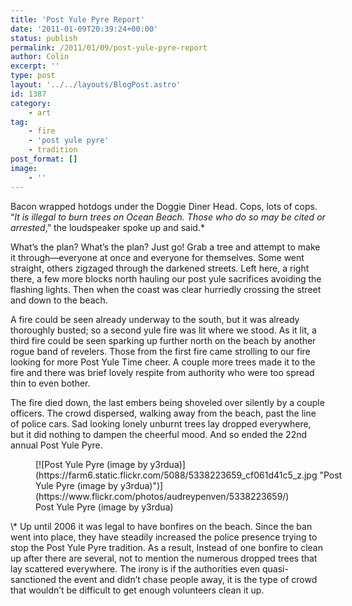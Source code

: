 ```yaml
---
title: 'Post Yule Pyre Report'
date: '2011-01-09T20:39:24+00:00'
status: publish
permalink: /2011/01/09/post-yule-pyre-report
author: Colin
excerpt: ''
type: post
layout: '../../layouts/BlogPost.astro'
id: 1387
category:
    - art
tag:
    - fire
    - 'post yule pyre'
    - tradition
post_format: []
image:
    - ''
---
```

Bacon wrapped hotdogs under the Doggie Diner Head. Cops, lots of cops. “*It is illegal to burn trees on Ocean Beach. Those who do so may be cited or arrested*,” the loudspeaker spoke up and said.\*

What’s the plan? What’s the plan? Just go! Grab a tree and attempt to make it through—everyone at once and everyone for themselves. Some went straight, others zigzaged through the darkened streets. Left here, a right there, a few more blocks north hauling our post yule sacrifices avoiding the flashing lights. Then when the coast was clear hurriedly crossing the street and down to the beach.

A fire could be seen already underway to the south, but it was already thoroughly busted; so a second yule fire was lit where we stood. As it lit, a third fire could be seen sparking up further north on the beach by another rogue band of revelers. Those from the first fire came strolling to our fire looking for more Post Yule Time cheer. A couple more trees made it to the fire and there was brief lovely respite from authority who were too spread thin to even bother.

The fire died down, the last embers being shoveled over silently by a couple officers. The crowd dispersed, walking away from the beach, past the line of police cars. Sad looking lonely unburnt trees lay dropped everywhere, but it did nothing to dampen the cheerful mood. And so ended the 22nd annual Post Yule Pyre.

<figure class="wp-caption aligncenter" style="width: 512px">[![Post Yule Pyre (image by y3rdua)](https://farm6.static.flickr.com/5088/5338223659_cf061d41c5_z.jpg "Post Yule Pyre (image by y3rdua)")](https://www.flickr.com/photos/audreypenven/5338223659/)<figcaption class="wp-caption-text">Post Yule Pyre (image by y3rdua)</figcaption></figure>\* Up until 2006 it was legal to have bonfires on the beach. Since the ban went into place, they have steadily increased the police presence trying to stop the Post Yule Pyre tradition. As a result, Instead of one bonfire to clean up after there are several, not to mention the numerous dropped trees that lay scattered everywhere. The irony is if the authorities even quasi-sanctioned the event and didn’t chase people away, it is the type of crowd that wouldn’t be difficult to get enough volunteers clean it up.